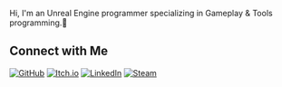 Hi, I'm an Unreal Engine programmer specializing in Gameplay & Tools programming.👋

## Connect with Me

[![GitHub](https://img.shields.io/badge/GitHub-181717?style=for-the-badge&logo=github)](https://github.com/PullsarDev)
[![Itch.io](https://img.shields.io/badge/Itch.io-FA5C5C?style=for-the-badge&logo=itchdotio)](https://your-itch-io-profile-link)
[![LinkedIn](https://img.shields.io/badge/LinkedIn-0077B5?style=for-the-badge&logo=linkedin)](https://www.linkedin.com/in/your-linkedin-profile)
[![Steam](https://img.shields.io/badge/Steam-000000?style=for-the-badge&logo=steam)](https://steamcommunity.com/id/your-steam-id)


